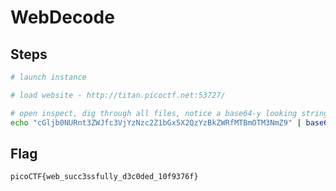 # WebDecode

## Steps
```bash
# launch instance

# load website - http://titan.picoctf.net:53727/

# open inspect, dig through all files, notice a base64-y looking string, decode and boom
echo "cGljb0NURnt3ZWJfc3VjYzNzc2Z1bGx5X2QzYzBkZWRfMTBmOTM3NmZ9" | base64 -d
```

## Flag
```
picoCTF{web_succ3ssfully_d3c0ded_10f9376f}
```